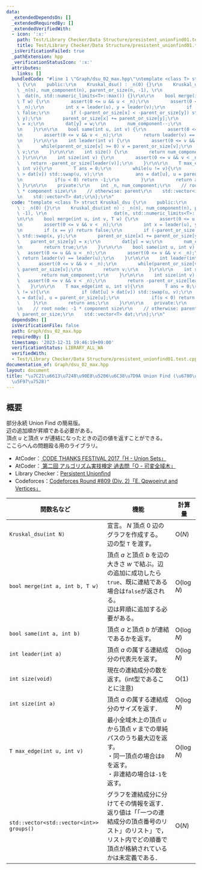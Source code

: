 ```yaml
---
data:
  _extendedDependsOn: []
  _extendedRequiredBy: []
  _extendedVerifiedWith:
  - icon: ':x:'
    path: Test/Library Checker/Data Structure/presistent_unionfind01.test.cpp
    title: Test/Library Checker/Data Structure/presistent_unionfind01.test.cpp
  _isVerificationFailed: true
  _pathExtension: hpp
  _verificationStatusIcon: ':x:'
  attributes:
    links: []
  bundledCode: "#line 1 \"Graph/dsu_02_max.hpp\"\ntemplate <class T> struct Kruskal_dsu\
    \ {\r\n    public:\r\n    Kruskal_dsu() : _n(0) {}\r\n    Kruskal_dsu(int n) :\
    \ _n(n), num_component(n), parent_or_size(n, -1), \r\n                       \
    \  dat(n, std::numeric_limits<T>::max()) {}\r\n\r\n    bool merge(int u, int v,\
    \ T w) {\r\n        assert(0 <= u && u < _n);\r\n        assert(0 <= v && v <\
    \ _n);\r\n        int x = leader(u), y = leader(v);\r\n        if (x == y) return\
    \ false;\r\n        if (-parent_or_size[x] < -parent_or_size[y]) std::swap(x,\
    \ y);\r\n        parent_or_size[x] += parent_or_size[y];\r\n        parent_or_size[y]\
    \ = x;\r\n        dat[y] = w;\r\n        num_component--;\r\n        return true;\r\
    \n    }\r\n\r\n    bool same(int u, int v) {\r\n        assert(0 <= u && u < _n);\r\
    \n        assert(0 <= v && v < _n);\r\n        return leader(v) == leader(u);\r\
    \n    }\r\n\r\n    int leader(int v) {\r\n        assert(0 <= v && v < _n);\r\n\
    \        while(parent_or_size[v] >= 0) v = parent_or_size[v];\r\n        return\
    \ v;\r\n    }\r\n\r\n    int size() {\r\n        return num_component;\r\n   \
    \ }\r\n\r\n    int size(int v) {\r\n        assert(0 <= v && v < _n);\r\n    \
    \    return -parent_or_size[leader(v)];\r\n    }\r\n\r\n    T max_edge(int u,\
    \ int v){\r\n        T ans = 0;\r\n        while(u != v){\r\n            if (dat[u]\
    \ > dat[v]) std::swap(u, v);\r\n            ans = dat[u], u = parent_or_size[u];\r\
    \n            if(u < 0) return -1;\r\n        }\r\n        return ans;\r\n   \
    \ }\r\n\r\n    private:\r\n    int _n, num_component;\r\n    // root node: -1\
    \ * component size\r\n    // otherwise: parent\r\n    std::vector<int> parent_or_size;\r\
    \n    std::vector<T> dat;\r\n};\r\n"
  code: "template <class T> struct Kruskal_dsu {\r\n    public:\r\n    Kruskal_dsu()\
    \ : _n(0) {}\r\n    Kruskal_dsu(int n) : _n(n), num_component(n), parent_or_size(n,\
    \ -1), \r\n                         dat(n, std::numeric_limits<T>::max()) {}\r\
    \n\r\n    bool merge(int u, int v, T w) {\r\n        assert(0 <= u && u < _n);\r\
    \n        assert(0 <= v && v < _n);\r\n        int x = leader(u), y = leader(v);\r\
    \n        if (x == y) return false;\r\n        if (-parent_or_size[x] < -parent_or_size[y])\
    \ std::swap(x, y);\r\n        parent_or_size[x] += parent_or_size[y];\r\n    \
    \    parent_or_size[y] = x;\r\n        dat[y] = w;\r\n        num_component--;\r\
    \n        return true;\r\n    }\r\n\r\n    bool same(int u, int v) {\r\n     \
    \   assert(0 <= u && u < _n);\r\n        assert(0 <= v && v < _n);\r\n       \
    \ return leader(v) == leader(u);\r\n    }\r\n\r\n    int leader(int v) {\r\n \
    \       assert(0 <= v && v < _n);\r\n        while(parent_or_size[v] >= 0) v =\
    \ parent_or_size[v];\r\n        return v;\r\n    }\r\n\r\n    int size() {\r\n\
    \        return num_component;\r\n    }\r\n\r\n    int size(int v) {\r\n     \
    \   assert(0 <= v && v < _n);\r\n        return -parent_or_size[leader(v)];\r\n\
    \    }\r\n\r\n    T max_edge(int u, int v){\r\n        T ans = 0;\r\n        while(u\
    \ != v){\r\n            if (dat[u] > dat[v]) std::swap(u, v);\r\n            ans\
    \ = dat[u], u = parent_or_size[u];\r\n            if(u < 0) return -1;\r\n   \
    \     }\r\n        return ans;\r\n    }\r\n\r\n    private:\r\n    int _n, num_component;\r\
    \n    // root node: -1 * component size\r\n    // otherwise: parent\r\n    std::vector<int>\
    \ parent_or_size;\r\n    std::vector<T> dat;\r\n};\r\n"
  dependsOn: []
  isVerificationFile: false
  path: Graph/dsu_02_max.hpp
  requiredBy: []
  timestamp: '2023-12-31 19:46:19+09:00'
  verificationStatus: LIBRARY_ALL_WA
  verifiedWith:
  - Test/Library Checker/Data Structure/presistent_unionfind01.test.cpp
documentation_of: Graph/dsu_02_max.hpp
layout: document
title: "\u7C21\u6613\u7248\u90E8\u5206\u6C38\u7D9A Union Find (\u6700\u5927\u8FBA\u53D6\
  \u5F97\u7528)"
---
```


## 概要
部分永続 Union Find の簡易版。<br>
辺の追加順が昇順である必要がある。<br>
頂点 $u$ と頂点 $v$ が連結になったときの辺の値を返すことができる。<br>
ここらへんの問題殴る用のライブラリ。
<ul>
    <li>AtCoder：<a href="https://atcoder.jp/contests/code-thanks-festival-2017/tasks/code_thanks_festival_2017_h">
CODE THANKS FESTIVAL 2017「H - Union Sets」</a></li>
    <li>AtCoder：<a href="https://atcoder.jp/contests/past202004-open/tasks/past202004_o">
第二回 アルゴリズム実技検定 過去問「O - 可変全域木」</a></li>
    <li>Library Checker：<a href="https://judge.yosupo.jp/problem/persistent_unionfind">Persistent Unionfind</a></li>
    <li>Codeforces：<a href="https://codeforces.com/contest/1706/problem/E">Codeforces Round #809 (Div. 2)「E. Qpwoeirut and Vertices」</a></li>
</ul>

| 関数名など   | 機能        | 計算量    |
| ------------|----------- | ------------- |
|`Kruskal_dsu(int N)`|宣言。 $N$ 頂点 $0$ 辺のグラフを作成する。<br>辺の型 `T` を渡す。 | $\text{O} (N)$ | 
|`bool merge(int a, int b, T w)`|頂点 $a$ と頂点 $b$ を辺の大きさ $w$ で結ぶ。辺の追加に成功したら`true`、既に連結である場合は`false`が返される。<br>辺は昇順に追加する必要がある。 | $\text{O} (\log N)$ | 
|`bool same(int a, int b)`|頂点 $a$ と頂点 $b$ が連結であるかを返す。 | $\text{O} (\log N)$ | 
|`int leader(int a)`|頂点 $a$ の属する連結成分の代表元を返す。| $\text{O} (\log N)$ | 
|`int size(void)`|現在の連結成分の数を返す。(int型であることに注意)| $\text{O} (1)$ | 
|`int size(int a)`|頂点 $a$ の属する連結成分のサイズを返す．| $\text{O} (\log N)$ | 
|`T max_edge(int u, int v)`|最小全域木上の頂点 $u$ から頂点 $v$ までの単純パスのうち最大辺を返す。<br>・同一頂点の場合は`0`を返す。<br>・非連結の場合は`-1`を返す。| $\text{O} (\log N)$ | 
|`std::vector<std::vector<int>> groups()`|グラフを連結成分に分けてその情報を返す． 返り値は「「一つの連結成分の頂点番号のリスト」のリスト」で， リスト内でどの順番で頂点が格納されているかは未定義である．| $\text{O} (N)$ |
